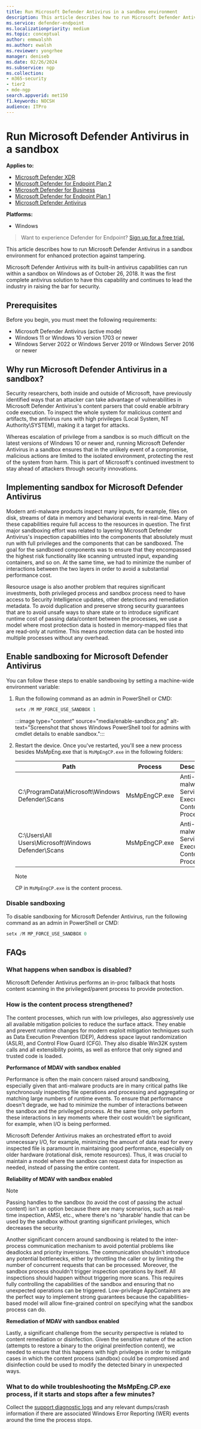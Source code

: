 ```yaml
---
title: Run Microsoft Defender Antivirus in a sandbox environment
description: This article describes how to run Microsoft Defender Antivirus in a sandbox to further strengthen against tampering.
ms.service: defender-endpoint
ms.localizationpriority: medium
ms.topic: conceptual
author: emmwalshh
ms.author: ewalsh
ms.reviewer: yongrhee
manager: deniseb
ms.date: 02/26/2024
ms.subservice: ngp
ms.collection:
- m365-security
- tier2
- mde-ngp
search.appverid: met150
f1.keywords: NOCSH 
audience: ITPro
---
```


# Run Microsoft Defender Antivirus in a sandbox

**Applies to:**

- [Microsoft Defender XDR](/defender-xdr)
- [Microsoft Defender for Endpoint Plan 2](microsoft-defender-endpoint.md)
- [Microsoft Defender for Business](https://www.microsoft.com/security/business/endpoint-security/microsoft-defender-business)
- [Microsoft Defender for Endpoint Plan 1](microsoft-defender-endpoint.md)
- [Microsoft Defender Antivirus](microsoft-defender-antivirus-windows.md)

**Platforms:**

- Windows

> Want to experience Defender for Endpoint? [Sign up for a free trial.](https://www.microsoft.com/WindowsForBusiness/windows-atp?ocid=docs-wdatp-configureendpointsscript-abovefoldlink)

This article describes how to run Microsoft Defender Antivirus in a sandbox environment for enhanced protection against tampering. 

Microsoft Defender Antivirus with its built-in antivirus capabilities can run within a sandbox on Windows as of October 26, 2018. It was the first complete antivirus solution to have this capability and continues to lead the industry in raising the bar for security.

## Prerequisites

Before you begin, you must meet the following requirements:

- Microsoft Defender Antivirus (active mode)
- Windows 11 or Windows 10 version 1703 or newer
- Windows Server 2022 or Windows Server 2019 or Windows Server 2016 or newer

## Why run Microsoft Defender Antivirus in a sandbox?

Security researchers, both inside and outside of Microsoft, have previously identified ways that an attacker can take advantage of vulnerabilities in Microsoft Defender Antivirus's content parsers that could enable arbitrary code execution. To inspect the whole system for malicious content and artifacts, the antivirus runs with high privileges (Local System, NT Authority\SYSTEM), making it a target for attacks.

Whereas escalation of privilege from a sandbox is so much difficult on the latest versions of Windows 10 or newer and, running Microsoft Defender Antivirus in a sandbox ensures that in the unlikely event of a compromise, malicious actions are limited to the isolated environment, protecting the rest of the system from harm. This is part of Microsoft's continued investment to stay ahead of attackers through security innovations.

## Implementing sandbox for Microsoft Defender Antivirus

Modern anti-malware products inspect many inputs, for example, files on disk, streams of data in memory and behavioral events in real-time. Many of these capabilities require full access to the resources in question. The first major sandboxing effort was related to layering Microsoft Defender Antivirus's inspection capabilities into the components that absolutely must run with full privileges and the components that can be sandboxed. The goal for the sandboxed components was to ensure that they encompassed the highest risk functionality like scanning untrusted input, expanding containers, and so on. At the same time, we had to minimize the number of interactions between the two layers in order to avoid a substantial performance cost. 

Resource usage is also another problem that requires significant investments, both privileged process and sandbox process need to have access to Security Intelligence updates, other detections and remediation metadata. To avoid duplication and preserve strong security guarantees that are to avoid unsafe ways to share state or to introduce significant runtime cost of passing data/content between the processes, we use a model where most protection data is hosted in memory-mapped files that are read-only at runtime. This means protection data can be hosted into multiple processes without any overhead.

## Enable sandboxing for Microsoft Defender Antivirus

You can follow these steps to enable sandboxing by setting a machine-wide environment variable:

1. Run the following command as an admin in PowerShell or CMD:

    ```powershell
    setx /M MP_FORCE_USE_SANDBOX 1  
    ```

    :::image type="content" source="media/enable-sandbox.png" alt-text="Screenshot that shows Windows PowerShell tool for admins with cmdlet details to enable sandbox.":::

2. Restart the device. Once you've restarted, you'll see a new process besides MsMpEng.exe that is `MsMpEngCP.exe` in the following folders:
   
    |Path|Process|Description|
    |---|---|---|
    |C:\ProgramData\Microsoft\Windows Defender\Scans |MsMpEngCP.exe | Anti-malware Service Executable Content Process |
    |C:\Users\All Users\Microsoft\Windows Defender\Scans  |MsMpEngCP.exe | Anti-malware Service Executable Content Process |

     >[!NOTE]
     > CP in `MsMpEngCP.exe` is the content process.

### Disable sandboxing

To disable sandboxing for Microsoft Defender Antivirus, run the following command as an admin in PowerShell or CMD:

```powershell
setx /M MP_FORCE_USE_SANDBOX 0
```

## FAQs

### What happens when sandbox is disabled? 

Microsoft Defender Antivirus performs an in-proc fallback that hosts content scanning in the privileged/parent process to provide protection. 

### How is the content process strengthened?

The content processes, which run with low privileges, also aggressively use all available mitigation policies to reduce the surface attack. They enable and prevent runtime changes for modern exploit mitigation techniques such as Data Execution Prevention (DEP), Address space layout randomization (ASLR), and Control Flow Guard (CFG). They also disable Win32K system calls and all extensibility points, as well as enforce that only signed and trusted code is loaded.

**Performance of MDAV with sandbox enabled**

Performance is often the main concern raised around sandboxing, especially given that anti-malware products are in many critical paths like synchronously inspecting file operations and processing and aggregating or matching large numbers of runtime events. To ensure that performance doesn't degrade, we had to minimize the number of interactions between the sandbox and the privileged process. At the same time, only perform these interactions in key moments where their cost wouldn't be significant, for example, when I/O is being performed.

Microsoft Defender Antivirus makes an orchestrated effort to avoid unnecessary I/O, for example, minimizing the amount of data read for every inspected file is paramount in maintaining good performance, especially on older hardware (rotational disk, remote resources). Thus, it was crucial to maintain a model where the sandbox can request data for inspection as needed, instead of passing the entire content.  

**Reliability of MDAV with sandbox enabled**

> [!NOTE]
> Passing handles to the sandbox (to avoid the cost of passing the actual content) isn't an option because there are many scenarios, such as real-time inspection, AMSI, etc., where there's no 'sharable' handle that can be used by the sandbox without granting significant privileges, which decreases the security.

Another significant concern around sandboxing is related to the inter-process communication mechanism to avoid potential problems like deadlocks and priority inversions. The communication shouldn't introduce any potential bottlenecks, either by throttling the caller or by limiting the number of concurrent requests that can be processed. Moreover, the sandbox process shouldn't trigger inspection operations by itself. All inspections should happen without triggering more scans. This requires fully controlling the capabilities of the sandbox and ensuring that no unexpected operations can be triggered. Low-privilege AppContainers are the perfect way to implement strong guarantees because the capabilities-based model will allow fine-grained control on specifying what the sandbox process can do. 

**Remediation of MDAV with sandbox enabled**

Lastly, a significant challenge from the security perspective is related to content remediation or disinfection. Given the sensitive nature of the action (attempts to restore a binary to the original preinfection content), we needed to ensure that this happens with high privileges in order to mitigate cases in which the content process (sandbox) could be compromised and disinfection could be used to modify the detected binary in unexpected ways.

### What to do while troubleshooting the MsMpEng.CP.exe process, if it starts and stops after a few minutes?

Collect the [support diagnostic logs](collect-diagnostic-data.md) and any relevant dumps/crash information if there are associated Windows Error Reporting (WER) events around the time the process stops.
